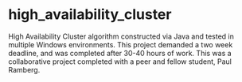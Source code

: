 # high_availability_cluster
 High Availability Cluster algorithm constructed via Java and tested in multiple Windows environments. This project demanded a two week deadline, and was completed after 30-40 hours of work. This was a collaborative project completed with a peer and fellow student, Paul Ramberg. 
